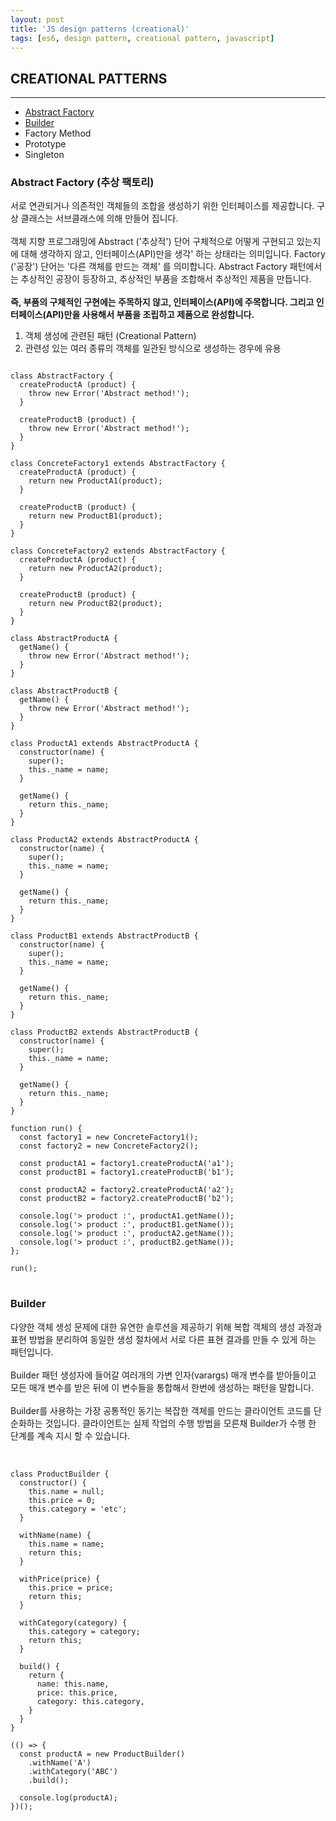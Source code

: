 ```yaml
---
layout: post
title: 'JS design patterns (creational)'
tags: [es6, design pattern, creational pattern, javascript]
---
```


## CREATIONAL PATTERNS
---
- [Abstract Factory](#abstract-factory-추상-팩토리)
- [Builder](#builder)
- Factory Method
- Prototype
- Singleton


### Abstract Factory (추상 팩토리)
서로 연관되거나 의존적인 객체들의 조합을 생성하기 위한 인터페이스를 제공합니다. 
구상 클래스는 서브클래스에 의해 만들어 집니다.
<br><br>
객체 지향 프로그래밍에 Abstract ('추상적') 단어 구체적으로 어떻게 구현되고 있는지에 대해 생각하지 않고,  인터페이스(API)만을 생각' 하는 상태라는 의미입니다. Factory ('공장') 단어는  '다른 객체를 만드는 객체' 를 의미합니다.
Abstract Factory 패턴에서는 추상적인 공장이 등장하고, 추상적인 부품을 조합해서 추상적인 제품을 만듭니다.
<br><br>
<b>즉, 부품의 구체적인 구현에는 주목하지 않고, 인터페이스(API)에 주목합니다. 그리고 인터페이스(API)만을 사용해서 부품을 조립하고 제품으로 완성합니다.</b>

1. 객체 생성에 관련된 패턴 (Creational Pattern)
2. 관련성 있는 여러 종류의 객체를 일관된 방식으로 생성하는 경우에 유용

<pre>
<code class="language-javascript">
class AbstractFactory {
  createProductA (product) {
    throw new Error('Abstract method!');
  }

  createProductB (product) {
    throw new Error('Abstract method!');
  }
}

class ConcreteFactory1 extends AbstractFactory {
  createProductA (product) {
    return new ProductA1(product);
  }

  createProductB (product) {
    return new ProductB1(product);
  }
}

class ConcreteFactory2 extends AbstractFactory {
  createProductA (product) {
    return new ProductA2(product);
  }

  createProductB (product) {
    return new ProductB2(product);
  }
}

class AbstractProductA {
  getName() {
    throw new Error('Abstract method!');
  }
}

class AbstractProductB {
  getName() {
    throw new Error('Abstract method!');
  }
}

class ProductA1 extends AbstractProductA {
  constructor(name) {
    super();
    this._name = name;
  }

  getName() {
    return this._name;
  }
}

class ProductA2 extends AbstractProductA {
  constructor(name) {
    super();
    this._name = name;
  }

  getName() {
    return this._name;
  }
}

class ProductB1 extends AbstractProductB {
  constructor(name) {
    super();
    this._name = name;
  }

  getName() {
    return this._name;
  }
}

class ProductB2 extends AbstractProductB {
  constructor(name) {
    super();
    this._name = name;
  }

  getName() {
    return this._name;
  }
}

function run() {
  const factory1 = new ConcreteFactory1();
  const factory2 = new ConcreteFactory2();

  const productA1 = factory1.createProductA('a1');
  const productB1 = factory1.createProductB('b1');

  const productA2 = factory2.createProductA('a2');
  const productB2 = factory2.createProductB('b2');
  
  console.log('> product :', productA1.getName());
  console.log('> product :', productB1.getName());
  console.log('> product :', productA2.getName());
  console.log('> product :', productB2.getName());
};

run();
</code>
</pre>

### Builder
다양한 객체 생성 문제에 대한 유연한 솔루션을 제공하기 위해 복합 객체의 생성 과정과 표현 방법을 분리하여 동일한 생성 절차에서 서로 다른 표현 결과를 만들 수 있게 하는 패턴입니다.
<br><br>
Builder 패턴 생성자에 들어갈 여러개의 가변 인자(varargs) 매개 변수를 받아들이고 모든 매개 변수를 받은 뒤에 이 변수들을 통합해서 한번에 생성하는 패턴을 말합니다.
<br><br>
Builder를 사용하는 가장 공통적인 동기는 복잡한 객체를 만드는 클라이언트 코드를 단순화하는 것입니다. 클라이언트는 실제 작업의 수행 방법을 모른채 Builder가 수행 한 단계를 계속 지시 할 수 있습니다. 
<br><br>

<pre>
<code class="language-javascript">
class ProductBuilder {
  constructor() {
    this.name = null;
    this.price = 0;
    this.category = 'etc';
  }

  withName(name) {
    this.name = name;
    return this;
  }

  withPrice(price) {
    this.price = price;
    return this;
  }

  withCategory(category) {
    this.category = category;
    return this;
  }

  build() {
    return {
      name: this.name,
      price: this.price,
      category: this.category,
    }
  }
}

(() => {
  const productA = new ProductBuilder()
    .withName('A')
    .withCategory('ABC')
    .build();

  console.log(productA);
})();
</code>
</pre>
